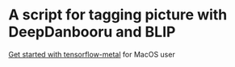 # A script for tagging picture with DeepDanbooru and BLIP

[Get started with tensorflow-metal](https://developer.apple.com/metal/tensorflow-plugin/) for MacOS user